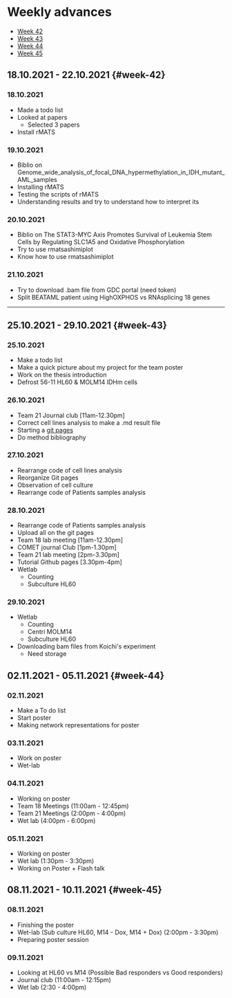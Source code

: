 # Weekly advances

* [Week 42](#week-42)
* [Week 43](#week-43)
* [Week 44](#week-44)
* [Week 45](#week-45)

## 18.10.2021 - 22.10.2021 {#week-42}

### 18.10.2021

* Made a todo list
* Looked at papers
  * Selected 3 papers
* Install rMATS

### 19.10.2021

* Biblio on Genome_wide_analysis_of_focal_DNA_hypermethylation_in_IDH_mutant_AML_samples
* Installing rMATS
* Testing the scripts of rMATS
* Understanding results and try to understand how to interpret its

### 20.10.2021

* Biblio on The STAT3-MYC Axis Promotes Survival of Leukemia Stem Cells by Regulating SLC1A5 and Oxidative Phosphorylation
* Try to use rmatsashimiplot
* Know how to use rmatsashimiplot

### 21.10.2021

* Try to download .bam file from GDC portal (need token)
* Split BEATAML patient using HighOXPHOS vs RNAsplicing 18 genes

---------

## 25.10.2021 - 29.10.2021 {#week-43}

### 25.10.2021

* Make a todo list
* Make a quick picture about my project for the team poster
* Work on the thesis introduction
* Defrost 56-11 HL60 & MOLM14 IDHm cells

### 26.10.2021

* Team 21 Journal club [11am-12.30pm]
* Correct cell lines analysis to make a .md result file
* Starting a [git pages](https://alexishucteau.github.io/PhD_project/)
* Do method bibliography

### 27.10.2021

* Rearrange code of cell lines analysis
* Reorganize Git pages
* Observation of cell culture
* Rearrange code of Patients samples analysis

### 28.10.2021

* Rearrange code of Patients samples analysis
* Upload all on the git pages
* Team 18 lab meeting [11am-12.30pm]
* COMET journal Club [1pm-1.30pm]
* Team 21 lab meeting [2pm-3.30pm]
* Tutorial Github pages [3.30pm-4pm]
* Wetlab
  * Counting
  * Subculture HL60

### 29.10.2021

* Wetlab
  * Counting
  * Centri MOLM14
  * Subculture HL60
* Downloading bam files from Koichi's experiment
  * Need storage

## 02.11.2021 - 05.11.2021 {#week-44}

### 02.11.2021

* Make a To do list
* Start poster
* Making network representations for poster

### 03.11.2021

* Work on poster
* Wet-lab

### 04.11.2021

* Working on poster
* Team 18 Meetings (11:00am - 12:45pm)
* Team 21 Meetings (2:00pm - 4:00pm)
* Wet lab (4:00pm - 6:00pm)

### 05.11.2021

* Working on poster
* Wet lab (1:30pm - 3:30pm)
* Working on Poster + Flash talk

## 08.11.2021 - 10.11.2021 {#week-45}

### 08.11.2021

* Finishing the poster
* Wet-lab (Sub culture HL60, M14 - Dox, M14 + Dox) (2:00pm - 3:30pm)
* Preparing poster session

### 09.11.2021

* Looking at HL60 vs M14 (Possible Bad responders vs Good responders)
* Journal club (11:00am - 12:15pm)
* Wet lab (2:30 - 4:00pm)
